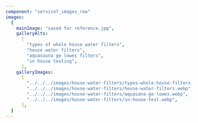 ```yaml
---
component: "service7_images_row"
images:
  {
    mainImage: "saved for reference.jpg",
    galleryAlts:
      [
        "types of whole house water filters",
        "house water filters",
        "aquasauna ge lowes filters",
        "in house testing",
      ],
    galleryImages:
      [
        "../../../images/house-water-filters/types-whole-house-filters.webp",
        "../../../images/house-water-filters/house-water-filters.webp",
        "../../../images/house-water-filters/aquasana-ge-lowes.webp",
        "../../../images/house-water-filters/in-house-test.webp",
      ],
  }
---
```

